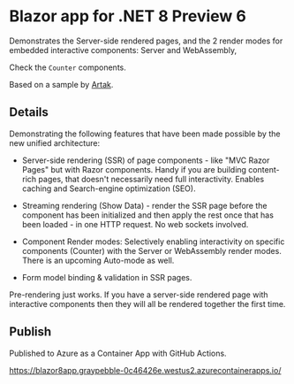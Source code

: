 # Blazor app for .NET 8 Preview 6

Demonstrates the Server-side rendered pages, and the 2 render modes for embedded interactive components: Server and WebAssembly,

Check the ``Counter`` components.

Based on a sample by [Artak](https://github.com/mkArtakMSFT).

## Details

Demonstrating the following features that have been made possible by the new unified architecture:

* Server-side rendering (SSR) of page components - like "MVC Razor Pages" but with Razor components. Handy if you are building content-rich pages, that doesn't necessarily need full interactivity. Enables caching and Search-engine optimization (SEO).

* Streaming rendering (Show Data) - render the SSR page before the component has been initialized and then apply the rest once that has been loaded - in one HTTP request. No web sockets involved.

* Component Render modes: Selectively enabling interactivity on specific components (Counter) with the Server or WebAssembly render modes. There is an upcoming Auto-mode as well.

* Form model binding & validation in SSR pages.

Pre-rendering just works. If you have a server-side rendered page with interactive components then they will all be rendered together the first time.

## Publish

Published to Azure as a Container App with GitHub Actions.

https://blazor8app.graypebble-0c46426e.westus2.azurecontainerapps.io/